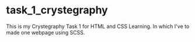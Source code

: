 # task_1_crystegraphy
This is my Crystegraphy Task 1 for HTML and CSS Learning. In which I've to made one webpage using SCSS.
